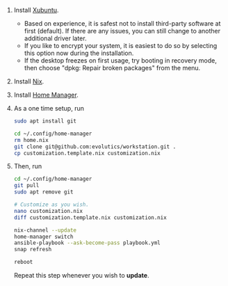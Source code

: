 1. Install [Xubuntu](https://xubuntu.org).
   - Based on experience, it is safest not to install third-party software at
     first (default). If there are any issues, you can still change to another
     additional driver later.
   - If you like to encrypt your system, it is easiest to do so by selecting
     this option now during the installation.
   - If the desktop freezes on first usage, try booting in recovery mode, then
     choose "dpkg: Repair broken packages" from the menu.
1. Install [Nix](https://nixos.org).
1. Install [Home Manager](https://nix-community.github.io/home-manager/).
1. As a one time setup, run

   ```bash
   sudo apt install git

   cd ~/.config/home-manager
   rm home.nix
   git clone git@github.com:evolutics/workstation.git .
   cp customization.template.nix customization.nix
   ```

1. Then, run

   ```bash
   cd ~/.config/home-manager
   git pull
   sudo apt remove git

   # Customize as you wish.
   nano customization.nix
   diff customization.template.nix customization.nix

   nix-channel --update
   home-manager switch
   ansible-playbook --ask-become-pass playbook.yml
   snap refresh

   reboot
   ```

   Repeat this step whenever you wish to **update**.
